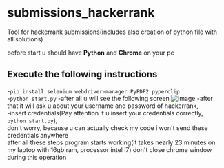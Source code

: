 # submissions_hackerrank
Tool for hackerrank submissions(includes also creation of python file with all solutions)

before start u should have **Python** and **Chrome** on your pc
## Execute the following instructions<br/> 

-```pip install selenium webdriver-manager PyPDF2 pyperclip```<br/> 
-```python start.py```
-after all u will see the following screen
![image](https://github.com/user-attachments/assets/d7aec1bc-1830-4900-ab15-6a147983175b)
-after that it will ask u about your username and password of hackerrank, <br/>
-insert credentials(Pay attention if u insert your credentials correctly,<br/>  ```python start.py```),<br/>
don't worry, because u can actually check my code i won't send these credentials anywhere<br/>
after all these steps program starts working(it takes nearly 23 minutes on my laptop with 16gb ram, processor intel i7)
don't close chrome window during this operation
